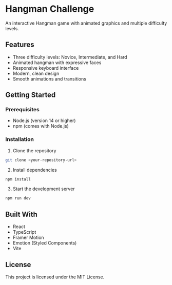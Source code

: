 # Hangman Challenge

An interactive Hangman game with animated graphics and multiple difficulty levels.

## Features

- Three difficulty levels: Novice, Intermediate, and Hard
- Animated hangman with expressive faces
- Responsive keyboard interface
- Modern, clean design
- Smooth animations and transitions

## Getting Started

### Prerequisites

- Node.js (version 14 or higher)
- npm (comes with Node.js)

### Installation

1. Clone the repository
```bash
git clone <your-repository-url>
```

2. Install dependencies
```bash
npm install
```

3. Start the development server
```bash
npm run dev
```

## Built With

- React
- TypeScript
- Framer Motion
- Emotion (Styled Components)
- Vite

## License

This project is licensed under the MIT License.

